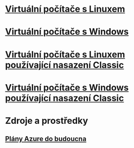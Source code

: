 # [Virtuální počítače s Linuxem](linux/overview.md)
# [Virtuální počítače s Windows](windows/overview.md)
# [Virtuální počítače s Linuxem používající nasazení Classic](linux/overview.md?toc=%2fazure%2fvirtual-machines%2flinux%2fclassic%2ftoc.json)
# [Virtuální počítače s Windows používající nasazení Classic](windows/overview.md?toc=%2fazure%2fvirtual-machines%2fwindows%2fclassic%2ftoc.json)

# Zdroje a prostředky
## [Plány Azure do budoucna](https://azure.microsoft.com/roadmap/)
